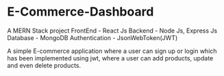 # E-Commerce-Dashboard

A MERN Stack project 
FrontEnd - React Js
Backend - Node Js, Express Js
Database - MongoDB
Authentication - JsonWebToken(JWT)

A simple E-commerce application where a user can sign up or login which has been implemented using jwt, where a user can add products, update and even delete products.
